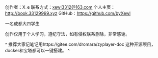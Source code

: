 创作者：X_e
联系方式：xewl3312@163.com
个人主页：http://book.33129999.xyz
GitHub：<https://github.com/byXewl>

一名成都大四学生


创作仅用于个人学习，遵纪守法，如有侵权联系删除，非常感谢。

^
推荐大家记笔记用https://gitee.com/dromara/zyplayer-doc
这种开源项目，docker和宝塔都可以一键搭建。
^ 
 
 
 
 



